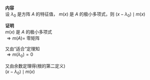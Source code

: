 **内容**  
设 $\lambda_0$ 是方阵 $A$ 的特征值， $m(x)$ 是 $A$ 的极小多项式，则 $(x-\lambda_0)\mid m(x)$   
  
**证明**  
 $m(x)$ 是 $A$ 的极小多项式  
 $\Rightarrow m(A)=$ 零矩阵  
  
又由“适合”定理知  
 $\Rightarrow m(\lambda_0)=0$   
  
又由余数定理得(根的第二定义)  
 $(x-\lambda_0)\mid m(x)$   

